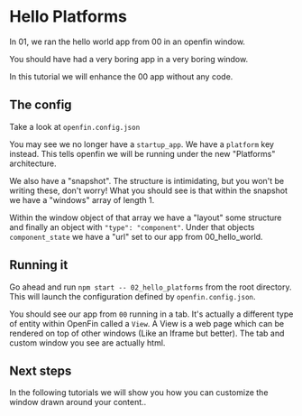 # Hello Platforms

In 01, we ran the hello world app from 00 in an openfin window.

You should have had a very boring app in a very boring window.

In this tutorial we will enhance the 00 app without any code.


## The config
Take a look at `openfin.config.json`

You may see we no longer have a `startup_app`. We have a `platform` key instead. This tells openfin we will be running under the new "Platforms" architecture.

We also have a "snapshot". The structure is intimidating, but you won't be writing these, don't worry! What you should see is that within the snapshot we have a "windows" array of length 1.

Within the window object of that array we have a "layout" some structure and finally an object with `"type": "component"`.
Under that objects `component_state` we have a "url" set to our app from 00_hello_world.

## Running it
Go ahead and run `npm start -- 02_hello_platforms` from the root directory.
This will launch the configuration defined by `openfin.config.json`.

You should see our app from `00` running in a tab. It's actually a different type of entity within OpenFin called a `View`. A View is a web page which can be rendered on top of other windows (Like an Iframe but better). The tab and custom window you see are actually html.

## Next steps

In the following tutorials we will show you how you can customize the window drawn around your content..

